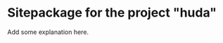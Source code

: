 Sitepackage for the project "huda"
==============================================================

Add some explanation here.
